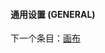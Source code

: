 #### 通用设置 (GENERAL)

下一个条目：[画布](http://www.bohemiancoding.com/sketch/help/manual/preferences/canvas/)